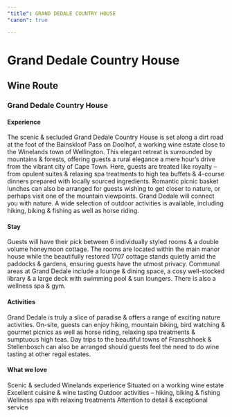```yaml
---
"title": GRAND DEDALE COUNTRY HOUSE
"canon": true

---
```


# Grand Dedale Country House
## Wine Route
### Grand Dedale Country House

#### Experience
The scenic &amp; secluded Grand Dedale Country House is set along a dirt road at the foot of the Bainskloof Pass on Doolhof, a working wine estate close to the Winelands town of Wellington.
This elegant retreat is surrounded by mountains &amp; forests, offering guests a rural elegance a mere hour’s drive from the vibrant city of Cape Town.
Here, guests are treated like royalty – from opulent suites &amp; relaxing spa treatments to high tea buffets &amp; 4-course dinners prepared with locally sourced ingredients.  Romantic picnic basket lunches can also be arranged for guests wishing to get closer to nature, or perhaps visit one of the mountain viewpoints.
Grand Dedale will connect you with nature.  A wide selection of outdoor activities is available, including hiking, biking &amp; fishing as well as horse riding.

#### Stay
Guests will have their pick between 6 individually styled rooms &amp; a double volume honeymoon cottage.
The rooms are located within the main manor house while the beautifully restored 1707 cottage stands quietly amid the paddocks &amp; gardens, ensuring guests have the utmost privacy.
Communal areas at Grand Dedale include a lounge &amp; dining space, a cosy well-stocked library &amp; a large deck with swimming pool &amp; sun loungers.  There is also a wellness spa &amp; gym.

#### Activities
Grand Dedale is truly a slice of paradise &amp; offers a range of exciting nature activities.
On-site, guests can enjoy hiking, mountain biking, bird watching &amp; gourmet picnics as well as horse riding, relaxing spa treatments &amp; sumptuous high teas.
Day trips to the beautiful towns of Franschhoek &amp; Stellenbosch can also be arranged should guests feel the need to do wine tasting at other regal estates.


#### What we love
Scenic &amp; secluded Winelands experience
Situated on a working wine estate
Excellent cuisine &amp; wine tasting
Outdoor activities – hiking, biking &amp; fishing
Wellness spa with relaxing treatments
Attention to detail &amp; exceptional service